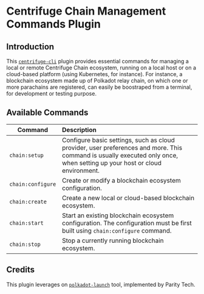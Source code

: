 # Centrifuge Chain Management Commands Plugin

## Introduction
This [`centrifuge-cli`]() plugin provides essential commands for managing a local or remote Centrifuge Chain ecosystem, running on a local host or on a cloud-based platform (using Kubernetes, for instance). For instance, a blockchain ecosystem made up of Polkadot relay chain, on which one or more parachains are registered, can easily be boostraped from a terminal, for development or testing purpose.

## Available Commands

| Command | Description |
| --- | :--- |
| `chain:setup` | Configure basic settings, such as cloud provider, user preferences and more. This command is usually executed only once, when setting up your host or cloud environment. |
| `chain:configure` | Create or modify a blockchain ecosystem configuration. |
| `chain:create` | Create a new local or cloud-based blockchain ecosystem. |
| `chain:start` | Start an existing blockchain ecosystem configuration. The configuration must be first built using `chain:configure` command. |
| `chain:stop` | Stop a currently running blockchain ecosystem. |

## Credits

This plugin leverages on [`polkadot-launch`](https://github.com/paritytech/polkadot-launch) tool, implemented by Parity Tech.
